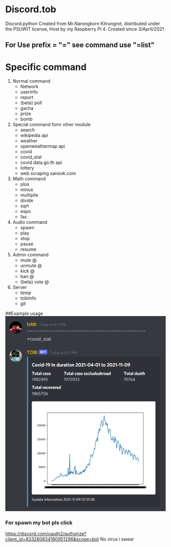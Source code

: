 # Discord.tob
Discord.python 
Created from Mr.Narongkorn Kitrungrot, distributed under the PSUWIT license, Host by my Raspberry Pi 4.
Created since 3/April/2021

## For Use prefix = "=" see command use "=list"

# Specific command
1. Normal command
    * Network
    * userinfo
    * report
    * (beta) poll
    * gacha
    * prize
    * bomb
2. Special command fomr other module
    * search
    - wikipedia api
    * weather
    - openweathermap api
    * covid
    * covid_stat
    - covid data.go.th api
    * lottery
    - web scraping sanook.com
3. Math command
    * plus
    * minus
    * multiplie
    * divide
    * sqrt
    * expo
    * fac
4. Audio command
    * spawn
    * play
    * stop
    * pause
    * resume
5. Admin command
    * mute @
    * unmute @
    * kick @
    * ban @
    * (beta) vote @
6. Server
    * temp 
    * tobiinfo
    * git

##Example usage
!['covid-stat'](docs/image/covid_stat.png)
### For spawn my bot pls click 
https://discord.com/oauth2/authorize?client_id=833280834160951296&scope=bot No virus i swear
